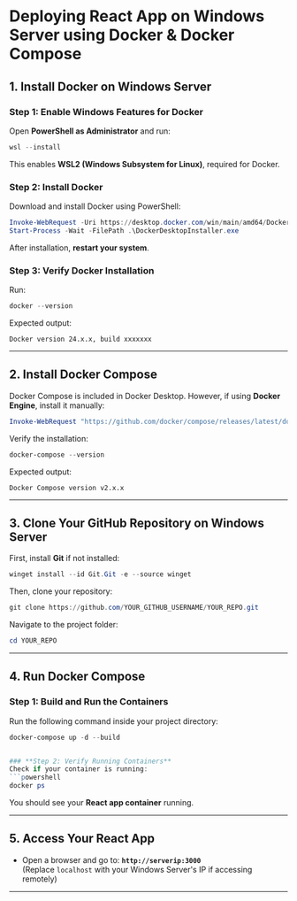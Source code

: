 # Deploying React App on Windows Server using Docker & Docker Compose

## **1. Install Docker on Windows Server**

### **Step 1: Enable Windows Features for Docker**
Open **PowerShell as Administrator** and run:
```powershell
wsl --install
```
This enables **WSL2 (Windows Subsystem for Linux)**, required for Docker.

### **Step 2: Install Docker**
Download and install Docker using PowerShell:
```powershell
Invoke-WebRequest -Uri https://desktop.docker.com/win/main/amd64/DockerDesktopInstaller.exe -OutFile DockerDesktopInstaller.exe
Start-Process -Wait -FilePath .\DockerDesktopInstaller.exe
```
After installation, **restart your system**.

### **Step 3: Verify Docker Installation**
Run:
```powershell
docker --version
```
Expected output:
```
Docker version 24.x.x, build xxxxxxx
```

---

## **2. Install Docker Compose**
Docker Compose is included in Docker Desktop. However, if using **Docker Engine**, install it manually:

```powershell
Invoke-WebRequest "https://github.com/docker/compose/releases/latest/download/docker-compose-windows-x86_64.exe" -OutFile "C:\Program Files\Docker\docker-compose.exe"
```

Verify the installation:
```powershell
docker-compose --version
```
Expected output:
```
Docker Compose version v2.x.x
```

---

## **3. Clone Your GitHub Repository on Windows Server**

First, install **Git** if not installed:
```powershell
winget install --id Git.Git -e --source winget
```

Then, clone your repository:
```powershell
git clone https://github.com/YOUR_GITHUB_USERNAME/YOUR_REPO.git
```
Navigate to the project folder:
```powershell
cd YOUR_REPO
```

---

## **4. Run Docker Compose**

### **Step 1: Build and Run the Containers**
Run the following command inside your project directory:
```powershell
docker-compose up -d --build


### **Step 2: Verify Running Containers**
Check if your container is running:
```powershell
docker ps
```
You should see your **React app container** running.

---

## **5. Access Your React App**

- Open a browser and go to:
  **`http://serverip:3000`**  
  (Replace `localhost` with your Windows Server's IP if accessing remotely)

---



